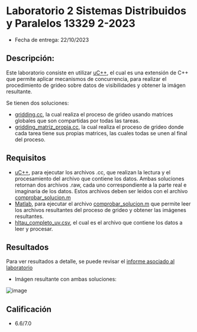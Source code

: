 # Laboratorio 2 Sistemas Distribuidos y Paralelos 13329 2-2023
* Fecha de entrega: 22/10/2023

## Descripción:

Este laboratorio consiste en utilizar [uC++](https://github.com/pabuhr/uCPP), el cual es una extensión de C++ que permite aplicar mecanismos de concurrencia, para realizar el procedimiento de grideo sobre datos de visibilidades y obtener la imágen resultante.

Se tienen dos soluciones:
* [gridding.cc](https://github.com/PodssilDev/Sistemas-Distribuidos-y-Paralelos/blob/main/Laboratorio%202/gridding.cc), la cual realiza el proceso de grideo usando matrices globales que son compartidas por todas las tareas.
* [gridding_matriz_propia.cc](https://github.com/PodssilDev/Sistemas-Distribuidos-y-Paralelos/tree/main/Laboratorio%202), la cual realiza el proceso de grideo donde cada tarea tiene sus propias matrices, las cuales todas se unen al final del proceso.


## Requisitos
* [uC++](https://github.com/pabuhr/uCPP), para ejecutar los archivos .cc, que realizan la lectura y el procesamiento del archivo que contiene los datos. Ambas soluciones retornan dos archivos .raw, cada uno correspondiente a la parte real e imaginaria de los datos. Estos archivos deben ser leidos con el archivo [comprobar_solucion.m](https://github.com/PodssilDev/Sistemas-Distribuidos-y-Paralelos/blob/main/Laboratorio%202/comprobar_solucion.m)
* [Matlab](https://www.mathworks.com/products/matlab.html), para ejecutar el archivo [comprobar_solucion.m](https://github.com/PodssilDev/Sistemas-Distribuidos-y-Paralelos/blob/main/Laboratorio%202/comprobar_solucion.m) que permite leer los archivos resultantes del proceso de grideo y obtener las imágenes resultantes.
* [hltau_completo_uv.csv](https://drive.google.com/file/d/1B3BNwQ4oNM6T-G7mq3radrS15ZuiW15v/view?usp=sharing), el cual es el archivo que contiene los datos a leer y procesar.

## Resultados

Para ver resultados a detalle, se puede revisar el [informe asociado al laboratorio](https://github.com/PodssilDev/Sistemas-Distribuidos-y-Paralelos/blob/main/Laboratorio%202/gridding.pdf)

* Imágen resultante con ambas soluciones:

![image](https://github.com/PodssilDev/Sistemas-Distribuidos-y-Paralelos/assets/91446330/72d3e546-bdb7-4a82-b8cb-07adf9e690be)

## Calificación

* 6.6/7.0
